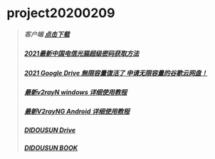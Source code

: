 # project20200209
>##### 客户端 [点击下载](https://github.com/DIDOUSUN/project20200209/wiki/DIDOU_demo--Client)
>##### [2021最新中国电信光猫超级密码获取方法](https://github.com/DIDOUSUN/project20200209/wiki/2021%E6%9C%80%E6%96%B0%E4%B8%AD%E5%9B%BD%E7%94%B5%E4%BF%A1%E5%85%89%E7%8C%AB%E8%B6%85%E7%BA%A7%E5%AF%86%E7%A0%81%E8%8E%B7%E5%8F%96%E6%96%B9%E6%B3%95)
>##### [2021 Google Drive 無限容量復活了 申请无限容量的谷歌云网盘！](https://github.com/DIDOUSUN/project20200209/wiki/2021-Google-Drive-%E7%84%A1%E9%99%90%E5%AE%B9%E9%87%8F%E5%BE%A9%E6%B4%BB%E4%BA%86-%E7%94%B3%E8%AF%B7%E6%97%A0%E9%99%90%E5%AE%B9%E9%87%8F%E7%9A%84%E8%B0%B7%E6%AD%8C%E4%BA%91%E7%BD%91%E7%9B%98%EF%BC%81)
>##### [最新v2rayN windows 详细使用教程](https://github.com/DIDOUSUN/project20200209/wiki/%E6%9C%80%E6%96%B0v2rayN-windows-%E8%AF%A6%E7%BB%86%E4%BD%BF%E7%94%A8%E6%95%99%E7%A8%8B)
>##### [最新V2rayNG Android 详细使用教程](https://github.com/DIDOUSUN/project20200209/wiki/%E6%9C%80%E6%96%B0V2rayNG--Android-%E8%AF%A6%E7%BB%86%E4%BD%BF%E7%94%A8%E6%95%99%E7%A8%8B)
>##### [DIDOUSUN Drive](https://fox.didousun.workers.dev)
>##### [DIDOUSUN BOOK](https://didousun.gitbook.io/network-knowledge-course/)
